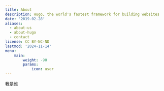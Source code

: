 ```yaml
---
title: About
description: Hugo, the world's fastest framework for building websites
date: '2019-02-28'
aliases:
  - about-us
  - about-hugo
  - contact
license: CC BY-NC-ND
lastmod: '2024-11-14'
menu:
    main: 
        weight: -90
        params:
            icon: user
---
```


我是谁
